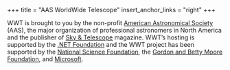 +++
title = "AAS WorldWide Telescope"
insert_anchor_links = "right"
+++

WWT is brought to you by the non-profit [American Astronomical Society][aas]
(AAS), the major organization of professional astronomers in North America and
the publisher of [Sky & Telescope][sandt] magazine. WWT’s hosting is supported
by the [.NET Foundation][dnf] and the WWT project has been supported by the
[National Science Foundation][nsf], the
[Gordon and Betty Moore Foundation][moore], and [Microsoft].

[aas]: https://aas.org/
[sandt]: https://skyandtelescope.org/
[dnf]: https://dotnetfoundation.org/
[nsf]: https://www.nsf.gov/
[moore]: https://www.moore.org/
[Microsoft]: https://www.microsoft.com/
